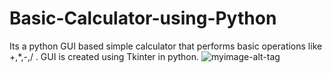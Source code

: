 # Basic-Calculator-using-Python
Its a python GUI based simple calculator that performs basic operations like +,*,-,/ . GUI is created using Tkinter in python.
![myimage-alt-tag]("C:\Users\HITS\Desktop\calccc.png")


